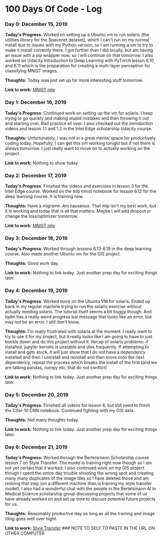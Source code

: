 # 100 Days Of Code - Log

### Day 0: December 15, 2019

**Today's Progress**: Worked on setting up a Ubuntu vm to run solaris (the utilities library for the Spacenet dataset), which I can't run on my normal install due to issues with my Python version, so I am running a vm to try to make it install correctly there.  I got further than I did locally, but am having an issue with a pip wrapper now, so I will continue on that tomorrow.  I also worked on Udacity Introduction to Deep Learning with PyTorch lesson 6.10 and 6.11 which is the preparation for creating a multi-layer perceptron for classifying MNIST images.

**Thoughts:**  Today was just set up for more interesting stuff tomorrow.

**Link to work:** [MNIST mlp](https://github.com/sfmajors373/deep-learning-v2-pytorch/blob/master/convolutional-neural-networks/mnist-mlp/mnist_mlp_exercise.ipynb)

### Day 1: December 16, 2019

**Today's Progress**: Continued work on setting up the vm for solaris.  I keep trying to go quickly and making stupid mistakes and then throwing it out and starting over.  Bad practice all over.  I also checked out the introduction videos and lesson 1.1 and 1.2 in the Intel Edge scholarship Udacity course.

**Thoughts:**  Unfortunately, I was not in a great mental space for productively coding today.  Hopefully, I can get this vm working tonight but if not there is always tomorrow.  I just really want to move on to actually working on the project.

**Link to work:** Nothing to show today

### Day 2: December 17, 2019

**Today's Progress**: Finished the videos and exercises in lesson 3 for the Intel Edge course.  Worked on the mlp mnist notebook for lesson 6.12 for the deep learning course.  It is training now. 

**Thoughts:** Have a migraine.  Am nauseous.  That mlp isn't my best work, but it is working and today that is all that matters.  Maybe I will add dropout or change the loss/optimizer tomorrow.

**Link to work:** [MNIST mlp](https://github.com/sfmajors373/deep-learning-v2-pytorch/blob/master/convolutional-neural-networks/mnist-mlp/mnist_mlp_exercise.ipynb)

### Day 3: December 18, 2019

**Today's Progress**: Worked through lessons 6.13-6.19 in the deep learning course.  Also made another Ubuntu vm for the GIS project.

**Thoughts:** Good work day.

**Link to work:** Nothing to link today.  Just another prep day for exciting things later.

### Day 4: December 19, 2019

**Today's Progress**: Worked more on the Ubuntu VM for solaris.  Ended up back in my regular machine trying to run the solaris exercise without actually needing solaris.  The tutorial itself seems a bit buggy though.  And tqdm has a really weird progress bar message that looks like an error, but may not be an error.  I still don't know.

**Thoughts:** I'm really frustrated with solaris at the moment.  I really want to try to use it for my project, but it really looks like I am going to have to just buckle down and do this project without it. Recap of solaris problems: if installed, jupyter kernels is unstable and dies frequently.  If attempting to install and gets stuck, it will just show that I do not have a dependency installed and then I uninstall and reinstall and then move onto the next dependency, repeat the process which breaks the install of the first (and we are talking pandas, numpy etc, that do not conflict)

**Link to work:** Nothing to link today.  Just another prep day for exciting things later.

### Day 5: December 20, 2019

**Today's Progress**: Finished all videos for lesson 6, but still need to finish the Cifar-10 CNN notebook.  Continued fighting with my GIS data.

**Thoughts:** Not many thoughts today.

**Link to work:** Nothing to link today.  Just another prep day for exciting things later.

### Day 6: December 21, 2019

**Today's Progress**: Worked through the Bertelsmann Scholarship course lesson 7 on Style Transfer.  The model is training right now though so I am not yet certain that it worked.  I also continued work on my GIS project though I spent the entire day trouble shooting the wrong spot and creating many many duplicates of the image tiles so I have deleted those and am redoing that step (on a different machine than is training my style transfer model).  I also had a wonderful chat with the people in the Bertelsmann AI in Medical Science scholarship group discussing projects that some of us have already worked on and set up time to discuss potential future projects for us.

**Thoughts:** Reasonably productive day so long as all the training and image tiling goes well over night.

**Link to work:** [Style Transfer]()  ### NOTE TO SELF TO PASTE IN THE URL ON OTHER COMPUTER
